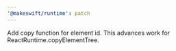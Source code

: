 ```yaml
---
'@makeswift/runtime': patch
---
```


Add copy function for element id. This advances work for ReactRuntime.copyElementTree.
